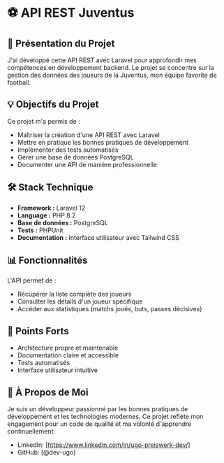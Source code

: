 # ⚽ API REST Juventus

## 🎯 Présentation du Projet

J'ai développé cette API REST avec Laravel pour approfondir mes compétences en développement backend. Le projet se concentre sur la gestion des données des joueurs de la Juventus, mon équipe favorite de football.

## 💡 Objectifs du Projet

Ce projet m'a permis de :

-   Maîtriser la création d'une API REST avec Laravel
-   Mettre en pratique les bonnes pratiques de développement
-   Implémenter des tests automatisés
-   Gérer une base de données PostgreSQL
-   Documenter une API de manière professionnelle

## 🛠️ Stack Technique

-   **Framework :** Laravel 12
-   **Language :** PHP 8.2
-   **Base de données :** PostgreSQL
-   **Tests :** PHPUnit
-   **Documentation :** Interface utilisateur avec Tailwind CSS

## 📊 Fonctionnalités

L'API permet de :

-   Récupérer la liste complète des joueurs
-   Consulter les détails d'un joueur spécifique
-   Accéder aux statistiques (matchs joués, buts, passes décisives)

## 🌟 Points Forts

-   Architecture propre et maintenable
-   Documentation claire et accessible
-   Tests automatisés
-   Interface utilisateur intuitive

## 👤 À Propos de Moi

Je suis un développeur passionné par les bonnes pratiques de développement et les technologies modernes. Ce projet reflète mon engagement pour un code de qualité et ma volonté d'apprendre continuellement.

-   LinkedIn: [https://www.linkedin.com/in/ugo-preiswerk-dev/]
-   GitHub: [@dev-ugo]
